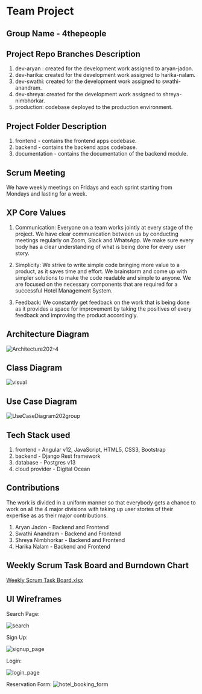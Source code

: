 # Team Project
## Group Name - 4thepeople

## Project Repo Branches Description
1. dev-aryan : created for the development work assigned to aryan-jadon.
2. dev-harika: created for the development work assigned to harika-nalam.
3. dev-swathi: created for the development work assigned to swathi-anandram.
4. dev-shreya: created for the development work assigned to shreya-nimbhorkar.
5. production: codebase deployed to the production environment.


## Project Folder Description
1. frontend - contains the frontend apps codebase. 
2. backend - contains the backend apps codebase.
3. documentation - contains the documentation of the backend module.

## Scrum Meeting
We have weekly meetings on Fridays and each sprint starting from  Mondays and lasting for a week.


## XP Core Values

1) Communication: Everyone on a team works jointly at every stage of the project. We have clear communication between us by conducting meetings regularly on Zoom, Slack and WhatsApp. We make sure every body has a clear understanding of what is being done for every user story.


2) Simplicity: We strive to write simple code bringing more value to a product, as it saves time and effort. We brainstorm and come up with simpler solutions to make the code readable and simple to anyone. We are focused on the necessary components that are required for a successful Hotel Management System. 

3) Feedback: We constantly get feedback on the work that is being done as it provides a space for improvement by taking the positives of every feedback and improving the product accordingly.


## Architecture Diagram
![Architecture202-4](https://user-images.githubusercontent.com/60109870/167284899-67d00010-65d0-4f39-ad29-ea435cc2ddf3.jpg)

## Class Diagram

![visual](https://user-images.githubusercontent.com/60109870/167354665-541c016e-807a-403f-ad5d-f9f50c2a86a8.png)

## Use Case Diagram

![UseCaseDiagram202group](https://user-images.githubusercontent.com/60109870/167540517-6f6a6b1c-0f7a-47ad-82cf-9a14e8ee2a2d.jpg)


## Tech Stack used

1) frontend - Angular v12, JavaScript, HTML5, CSS3, Bootstrap
2) backend - Django Rest framework
3) database - Postgres v13
4) cloud provider - Digital Ocean

## Contributions

The work is divided in a uniform manner so that everybody gets a chance to work on all the 4 major divisions with taking up user stories of their expertise as as their major contributions.

1) Aryan Jadon - Backend and Frontend
2) Swathi Anandram - Backend and Frontend
3) Shreya Nimbhorkar - Backend and Frontend
4) Harika Nalam - Backend and Frontend

## Weekly Scrum Task Board and Burndown Chart
[Weekly Scrum Task Board.xlsx](https://github.com/gopinathsjsu/team-project-4thepeople/files/8660114/Weekly.Scrum.Task.Board.xlsx)


## UI Wireframes

Search Page:

![search](https://user-images.githubusercontent.com/60109870/167287966-9f9e4f0f-8f64-4e26-9de9-406a50eb9bd2.png)



Sign Up:

![signup_page](https://user-images.githubusercontent.com/60109870/167287908-81bde73c-346c-4c31-8b47-c48c25bb3a89.png)


Login:

![login_page](https://user-images.githubusercontent.com/60109870/167287934-e9d1e2d8-2489-40f9-ac23-07507da41621.png)


Reservation Form:
![hotel_booking_form](https://user-images.githubusercontent.com/60109870/167287948-17e8f074-a9fc-408c-a7e9-30fd5e2f3be3.png)



